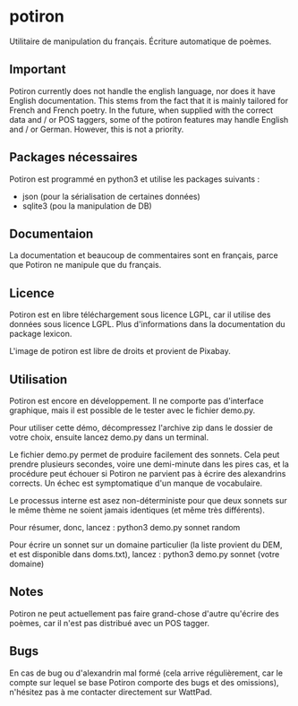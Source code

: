# potiron
Utilitaire de manipulation du français. Écriture automatique de poèmes.

## Important

Potiron currently does not handle the english language, nor does it have English documentation.
This stems from the fact that it is mainly tailored for French and French poetry. In the future,
when supplied with the correct data and / or POS taggers, some of the potiron features
may handle English and / or German. However, this is not a priority.

## Packages nécessaires

Potiron est programmé en python3 et utilise les packages suivants :
* json (pour la sérialisation de certaines données)
* sqlite3 (pou la manipulation de DB)

## Documentaion

La documentation et beaucoup de commentaires sont en français, 
parce que Potiron ne manipule que du français.

## Licence

Potiron est en libre téléchargement sous licence LGPL, car il utilise des données
sous licence LGPL. Plus d'informations dans la documentation du package lexicon.

L'image de potiron est libre de droits et provient de Pixabay.

## Utilisation

Potiron est encore en développement. Il ne comporte pas d'interface graphique,
mais il est possible de le tester avec le fichier demo.py.

Pour utiliser cette démo, décompressez l'archive zip dans le dossier de votre 
choix, ensuite lancez demo.py dans un terminal.

Le fichier demo.py permet de produire facilement des sonnets. Cela peut
prendre plusieurs secondes, voire une demi-minute dans les pires cas, et
la procédure peut échouer si Potiron ne parvient pas à écrire des 
alexandrins corrects. Un échec est symptomatique d'un manque de vocabulaire.

Le processus interne est asez non-déterministe pour que deux
sonnets sur le même thème ne soient jamais identiques (et même très différents).

Pour résumer, donc, lancez :
python3 demo.py sonnet random

Pour écrire un sonnet sur un domaine particulier (la liste provient du DEM,
et est disponible dans doms.txt), lancez :
python3 demo.py sonnet (votre domaine)

## Notes

Potiron ne peut actuellement pas faire grand-chose d'autre qu'écrire des poèmes,
car il n'est pas distribué avec un POS tagger.

## Bugs

En cas de bug ou d'alexandrin mal formé (cela arrive régulièrement, car
le compte sur lequel se base Potiron comporte des bugs et des omissions),
n'hésitez pas à me contacter directement sur WattPad.
